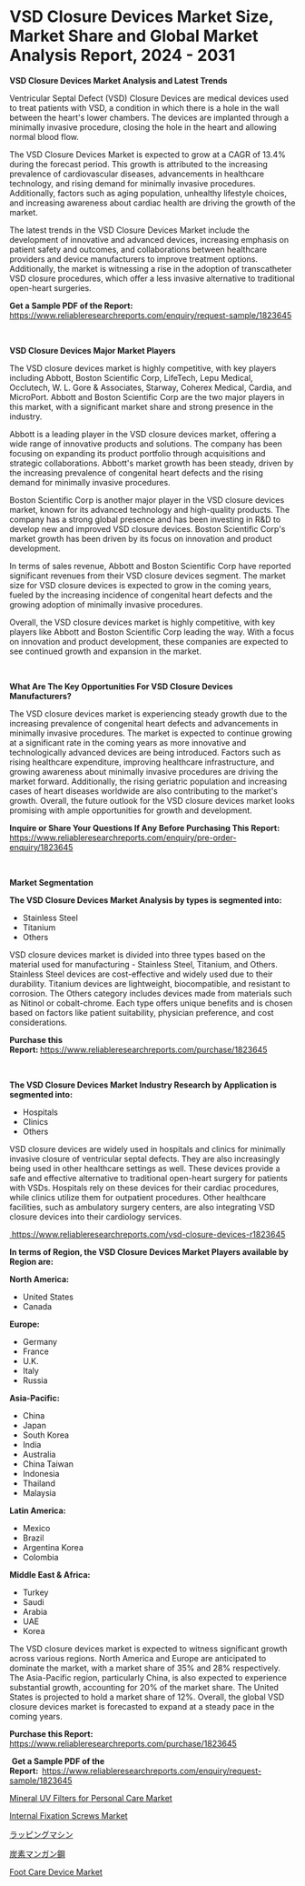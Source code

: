 <p><h1>VSD Closure Devices Market Size, Market Share and Global Market Analysis Report, 2024 - 2031</h1></p><p><strong>VSD Closure Devices Market Analysis and Latest Trends</strong></p>
<p><p>Ventricular Septal Defect (VSD) Closure Devices are medical devices used to treat patients with VSD, a condition in which there is a hole in the wall between the heart's lower chambers. The devices are implanted through a minimally invasive procedure, closing the hole in the heart and allowing normal blood flow.</p><p>The VSD Closure Devices Market is expected to grow at a CAGR of 13.4% during the forecast period. This growth is attributed to the increasing prevalence of cardiovascular diseases, advancements in healthcare technology, and rising demand for minimally invasive procedures. Additionally, factors such as aging population, unhealthy lifestyle choices, and increasing awareness about cardiac health are driving the growth of the market.</p><p>The latest trends in the VSD Closure Devices Market include the development of innovative and advanced devices, increasing emphasis on patient safety and outcomes, and collaborations between healthcare providers and device manufacturers to improve treatment options. Additionally, the market is witnessing a rise in the adoption of transcatheter VSD closure procedures, which offer a less invasive alternative to traditional open-heart surgeries.</p></p>
<p><strong>Get a Sample PDF of the Report:&nbsp;</strong> <a href="https://www.reliableresearchreports.com/enquiry/request-sample/1823645">https://www.reliableresearchreports.com/enquiry/request-sample/1823645</a></p>
<p>&nbsp;</p>
<p><strong>VSD Closure Devices Major Market Players</strong></p>
<p><p>The VSD closure devices market is highly competitive, with key players including Abbott, Boston Scientific Corp, LifeTech, Lepu Medical, Occlutech, W. L. Gore & Associates, Starway, Coherex Medical, Cardia, and MicroPort. Abbott and Boston Scientific Corp are the two major players in this market, with a significant market share and strong presence in the industry.</p><p>Abbott is a leading player in the VSD closure devices market, offering a wide range of innovative products and solutions. The company has been focusing on expanding its product portfolio through acquisitions and strategic collaborations. Abbott's market growth has been steady, driven by the increasing prevalence of congenital heart defects and the rising demand for minimally invasive procedures.</p><p>Boston Scientific Corp is another major player in the VSD closure devices market, known for its advanced technology and high-quality products. The company has a strong global presence and has been investing in R&D to develop new and improved VSD closure devices. Boston Scientific Corp's market growth has been driven by its focus on innovation and product development.</p><p>In terms of sales revenue, Abbott and Boston Scientific Corp have reported significant revenues from their VSD closure devices segment. The market size for VSD closure devices is expected to grow in the coming years, fueled by the increasing incidence of congenital heart defects and the growing adoption of minimally invasive procedures.</p><p>Overall, the VSD closure devices market is highly competitive, with key players like Abbott and Boston Scientific Corp leading the way. With a focus on innovation and product development, these companies are expected to see continued growth and expansion in the market.</p></p>
<p>&nbsp;</p>
<p><strong>What Are The Key Opportunities For VSD Closure Devices Manufacturers?</strong></p>
<p><p>The VSD closure devices market is experiencing steady growth due to the increasing prevalence of congenital heart defects and advancements in minimally invasive procedures. The market is expected to continue growing at a significant rate in the coming years as more innovative and technologically advanced devices are being introduced. Factors such as rising healthcare expenditure, improving healthcare infrastructure, and growing awareness about minimally invasive procedures are driving the market forward. Additionally, the rising geriatric population and increasing cases of heart diseases worldwide are also contributing to the market's growth. Overall, the future outlook for the VSD closure devices market looks promising with ample opportunities for growth and development.</p></p>
<p><strong>Inquire or Share Your Questions If Any Before Purchasing This Report:</strong> <a href="https://www.reliableresearchreports.com/enquiry/pre-order-enquiry/1823645">https://www.reliableresearchreports.com/enquiry/pre-order-enquiry/1823645</a></p>
<p>&nbsp;</p>
<p><strong>Market Segmentation</strong></p>
<p><strong>The VSD Closure Devices Market Analysis by types is segmented into:</strong></p>
<p><ul><li>Stainless Steel</li><li>Titanium</li><li>Others</li></ul></p>
<p><p>VSD closure devices market is divided into three types based on the material used for manufacturing - Stainless Steel, Titanium, and Others. Stainless Steel devices are cost-effective and widely used due to their durability. Titanium devices are lightweight, biocompatible, and resistant to corrosion. The Others category includes devices made from materials such as Nitinol or cobalt-chrome. Each type offers unique benefits and is chosen based on factors like patient suitability, physician preference, and cost considerations.</p></p>
<p><strong>Purchase this Report:&nbsp;</strong><a href="https://www.reliableresearchreports.com/purchase/1823645">https://www.reliableresearchreports.com/purchase/1823645</a></p>
<p>&nbsp;</p>
<p><strong>The VSD Closure Devices Market Industry Research by Application is segmented into:</strong></p>
<p><ul><li>Hospitals</li><li>Clinics</li><li>Others</li></ul></p>
<p><p>VSD closure devices are widely used in hospitals and clinics for minimally invasive closure of ventricular septal defects. They are also increasingly being used in other healthcare settings as well. These devices provide a safe and effective alternative to traditional open-heart surgery for patients with VSDs. Hospitals rely on these devices for their cardiac procedures, while clinics utilize them for outpatient procedures. Other healthcare facilities, such as ambulatory surgery centers, are also integrating VSD closure devices into their cardiology services.</p></p>
<p><a href="https://www.reliableresearchreports.com/vsd-closure-devices-r1823645">&nbsp;https://www.reliableresearchreports.com/vsd-closure-devices-r1823645</a></p>
<p><strong>In terms of Region, the VSD Closure Devices Market Players available by Region are:</strong></p>
<p>
    <p> <strong> North America: </strong>
        <ul>
            <li>United States</li>
            <li>Canada</li>
        </ul>
        </p> 
    <p> <strong> Europe: </strong>
        <ul>
            <li>Germany</li>
            <li>France</li>
            <li>U.K.</li>
            <li>Italy</li>
            <li>Russia</li>
        </ul>
        </p> 
    <p> <strong> Asia-Pacific: </strong>
        <ul>
            <li>China</li>
            <li>Japan</li>
            <li>South Korea</li>
            <li>India</li>
            <li>Australia</li>
            <li>China Taiwan</li>
            <li>Indonesia</li>
            <li>Thailand</li>
            <li>Malaysia</li>
        </ul>
        </p> 
    <p> <strong> Latin America: </strong>
        <ul>
            <li>Mexico</li>
            <li>Brazil</li>
            <li>Argentina Korea</li>
            <li>Colombia</li>
        </ul>
        </p> 
    <p> <strong> Middle East & Africa: </strong>
        <ul>
            <li>Turkey</li>
            <li>Saudi</li>
            <li>Arabia</li>
            <li>UAE</li>
            <li>Korea</li>
        </ul>
    </p>
    </p>
<p><p>The VSD closure devices market is expected to witness significant growth across various regions. North America and Europe are anticipated to dominate the market, with a market share of 35% and 28% respectively. The Asia-Pacific region, particularly China, is also expected to experience substantial growth, accounting for 20% of the market share. The United States is projected to hold a market share of 12%. Overall, the global VSD closure devices market is forecasted to expand at a steady pace in the coming years.</p></p>
<p><strong>Purchase this Report: </strong><a href="https://www.reliableresearchreports.com/purchase/1823645">https://www.reliableresearchreports.com/purchase/1823645</a></p>
<p>&nbsp;<strong>Get a Sample PDF of the Report:&nbsp;&nbsp;</strong><a href="https://www.reliableresearchreports.com/enquiry/request-sample/1823645">https://www.reliableresearchreports.com/enquiry/request-sample/1823645</a></p>
<p><strong></strong></p>
<p><p><a href="https://issuu.com/reportprime-2/docs/mineral-uv-filters-for-personal-care-market-size-2">Mineral UV Filters for Personal Care Market</a></p><p><a href="https://github.com/nicholepatriciadoylenwnrjr0/Market-Research-Report-List-2/blob/main/internal-fixation-screws-market.md">Internal Fixation Screws Market</a></p><p><a href="https://github.com/DwightHuels1/Market-Research-Report-List-1/blob/main/312492247552.md">ラッピングマシン</a></p><p><a href="https://github.com/tanyaali3/Market-Research-Report-List-1/blob/main/794656647551.md">炭素マンガン鋼</a></p><p><a href="https://github.com/gamblestampleyjenny50m5sl6/Market-Research-Report-List-2/blob/main/foot-care-device-market.md">Foot Care Device Market</a></p></p>
